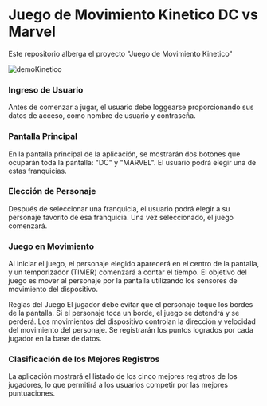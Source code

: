 # Juego de Movimiento Kinetico DC vs Marvel

Este repositorio alberga el proyecto "Juego de Movimiento Kinetico" 

![demoKinetico](https://github.com/LeanCabeza/juego-kinetico/assets/60674663/f5a25e8f-1b13-4b95-8ba3-27ef5fe47ca8)


### Ingreso de Usuario
Antes de comenzar a jugar, el usuario debe loggearse proporcionando sus datos de acceso, como nombre de usuario y contraseña.

### Pantalla Principal
En la pantalla principal de la aplicación, se mostrarán dos botones que ocuparán toda la pantalla: "DC" y "MARVEL". El usuario podrá elegir una de estas franquicias.

### Elección de Personaje
Después de seleccionar una franquicia, el usuario podrá elegir a su personaje favorito de esa franquicia. Una vez seleccionado, el juego comenzará.

### Juego en Movimiento
Al iniciar el juego, el personaje elegido aparecerá en el centro de la pantalla, y un temporizador (TIMER) comenzará a contar el tiempo. El objetivo del juego es mover al personaje por la pantalla utilizando los sensores de movimiento del dispositivo.

Reglas del Juego
El jugador debe evitar que el personaje toque los bordes de la pantalla. Si el personaje toca un borde, el juego se detendrá y se perderá.
Los movimientos del dispositivo controlan la dirección y velocidad del movimiento del personaje.
Se registrarán los puntos logrados por cada jugador en la base de datos.

### Clasificación de los Mejores Registros
La aplicación mostrará el listado de los cinco mejores registros de los jugadores, lo que permitirá a los usuarios competir por las mejores puntuaciones.
